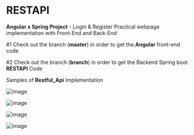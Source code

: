 # RESTAPI
**Angular x Spring Project** - Login &amp; Register Practical webpage implementation with Front-End and Back-End

#1
Check out the branch (**master**) in order to get the **Angular** front-end code

#2
Check out the branch (**branch**) in order to get the Backend Spring boot **RESTAPI** Code 



Samples of **Restful_Api** Implementation

![image](https://github.com/user-attachments/assets/07b6ee20-6d2e-4e7b-807c-b79eb57c1f93)

![image](https://github.com/user-attachments/assets/32df10d0-49b5-4fd5-88c8-54c3a965dc11)


![image](https://github.com/user-attachments/assets/3586abd7-804a-45b8-9a58-c9f7e1b98233)

![image](https://github.com/user-attachments/assets/dd633329-433b-4057-8842-c11061f40692)

